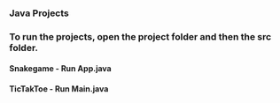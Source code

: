 ### Java Projects

### To run the projects, open the project folder and then the src folder.

#### Snakegame - Run App.java
#### TicTakToe - Run Main.java
